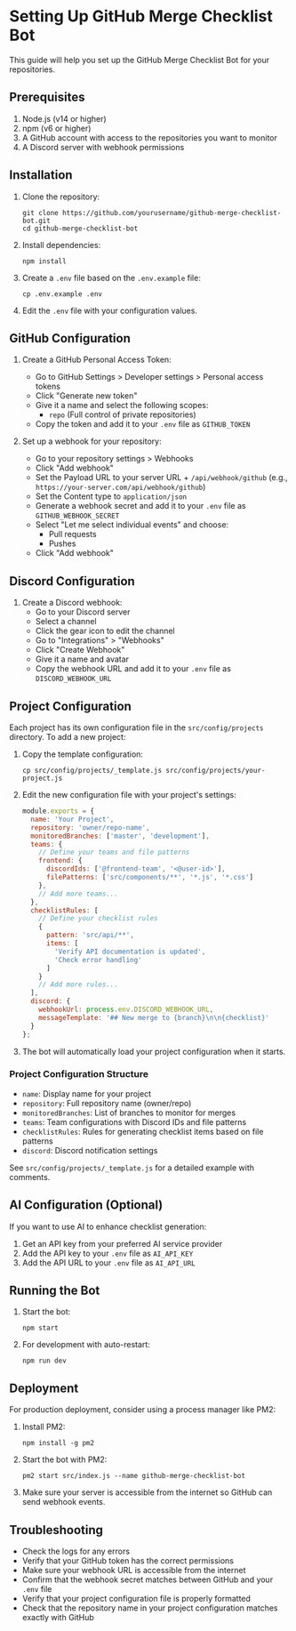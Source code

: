 # Setting Up GitHub Merge Checklist Bot

This guide will help you set up the GitHub Merge Checklist Bot for your repositories.

## Prerequisites

1. Node.js (v14 or higher)
2. npm (v6 or higher)
3. A GitHub account with access to the repositories you want to monitor
4. A Discord server with webhook permissions

## Installation

1. Clone the repository:
   ```
   git clone https://github.com/yourusername/github-merge-checklist-bot.git
   cd github-merge-checklist-bot
   ```

2. Install dependencies:
   ```
   npm install
   ```

3. Create a `.env` file based on the `.env.example` file:
   ```
   cp .env.example .env
   ```

4. Edit the `.env` file with your configuration values.

## GitHub Configuration

1. Create a GitHub Personal Access Token:
   - Go to GitHub Settings > Developer settings > Personal access tokens
   - Click "Generate new token"
   - Give it a name and select the following scopes:
     - `repo` (Full control of private repositories)
   - Copy the token and add it to your `.env` file as `GITHUB_TOKEN`

2. Set up a webhook for your repository:
   - Go to your repository settings > Webhooks
   - Click "Add webhook"
   - Set the Payload URL to your server URL + `/api/webhook/github` (e.g., `https://your-server.com/api/webhook/github`)
   - Set the Content type to `application/json`
   - Generate a webhook secret and add it to your `.env` file as `GITHUB_WEBHOOK_SECRET`
   - Select "Let me select individual events" and choose:
     - Pull requests
     - Pushes
   - Click "Add webhook"

## Discord Configuration

1. Create a Discord webhook:
   - Go to your Discord server
   - Select a channel
   - Click the gear icon to edit the channel
   - Go to "Integrations" > "Webhooks"
   - Click "Create Webhook"
   - Give it a name and avatar
   - Copy the webhook URL and add it to your `.env` file as `DISCORD_WEBHOOK_URL`

## Project Configuration

Each project has its own configuration file in the `src/config/projects` directory. To add a new project:

1. Copy the template configuration:
   ```
   cp src/config/projects/_template.js src/config/projects/your-project.js
   ```

2. Edit the new configuration file with your project's settings:
   ```javascript
   module.exports = {
     name: 'Your Project',
     repository: 'owner/repo-name',
     monitoredBranches: ['master', 'development'],
     teams: {
       // Define your teams and file patterns
       frontend: {
         discordIds: ['@frontend-team', '<@user-id>'],
         filePatterns: ['src/components/**', '*.js', '*.css']
       },
       // Add more teams...
     },
     checklistRules: [
       // Define your checklist rules
       {
         pattern: 'src/api/**',
         items: [
           'Verify API documentation is updated',
           'Check error handling'
         ]
       }
       // Add more rules...
     ],
     discord: {
       webhookUrl: process.env.DISCORD_WEBHOOK_URL,
       messageTemplate: '## New merge to {branch}\n\n{checklist}'
     }
   };
   ```

3. The bot will automatically load your project configuration when it starts.

### Project Configuration Structure

- `name`: Display name for your project
- `repository`: Full repository name (owner/repo)
- `monitoredBranches`: List of branches to monitor for merges
- `teams`: Team configurations with Discord IDs and file patterns
- `checklistRules`: Rules for generating checklist items based on file patterns
- `discord`: Discord notification settings

See `src/config/projects/_template.js` for a detailed example with comments.

## AI Configuration (Optional)

If you want to use AI to enhance checklist generation:

1. Get an API key from your preferred AI service provider
2. Add the API key to your `.env` file as `AI_API_KEY`
3. Add the API URL to your `.env` file as `AI_API_URL`

## Running the Bot

1. Start the bot:
   ```
   npm start
   ```

2. For development with auto-restart:
   ```
   npm run dev
   ```

## Deployment

For production deployment, consider using a process manager like PM2:

1. Install PM2:
   ```
   npm install -g pm2
   ```

2. Start the bot with PM2:
   ```
   pm2 start src/index.js --name github-merge-checklist-bot
   ```

3. Make sure your server is accessible from the internet so GitHub can send webhook events.

## Troubleshooting

- Check the logs for any errors
- Verify that your GitHub token has the correct permissions
- Make sure your webhook URL is accessible from the internet
- Confirm that the webhook secret matches between GitHub and your `.env` file
- Verify that your project configuration file is properly formatted
- Check that the repository name in your project configuration matches exactly with GitHub 